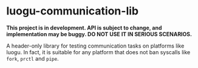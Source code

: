 # luogu-communication-lib

**This project is in development. API is subject to change, and implementation may be buggy. DO NOT USE IT IN SERIOUS SCENARIOS.**

A header-only library for testing communication tasks on platforms like luogu. In fact, it is suitable for any platform that does not ban syscalls like `fork`, `prctl` and `pipe`.

